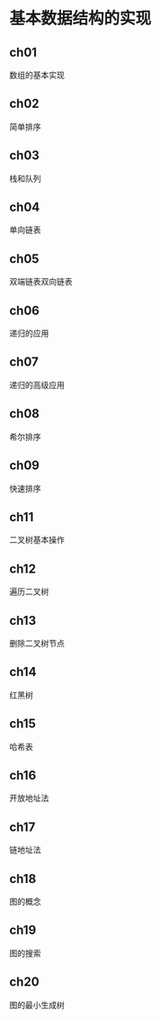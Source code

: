 基本数据结构的实现=====ch01-------数组的基本实现<br/>ch02-------简单排序<br/>ch03-------栈和队列<br/>ch04-------单向链表<br/>ch05-------双端链表双向链表<br/>ch06-------递归的应用<br/>ch07-------递归的高级应用<br/>ch08-------希尔排序<br/>ch09-------快速排序<br/>ch11-------二叉树基本操作<br/>ch12-------遍历二叉树<br/>ch13-------删除二叉树节点<br/>ch14-------红黑树<br/>ch15-------哈希表<br/>ch16-------开放地址法<br/>ch17-------链地址法<br/>ch18-------图的概念<br/>ch19------- 图的搜索<br/>ch20-------图的最小生成树<br/>